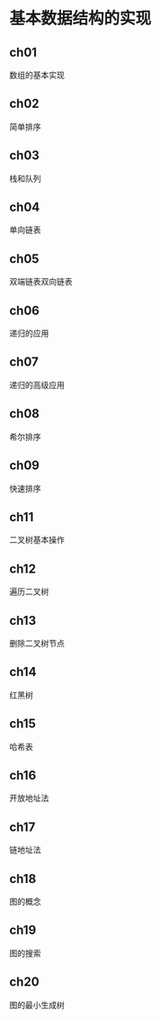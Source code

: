 基本数据结构的实现=====ch01-------数组的基本实现<br/>ch02-------简单排序<br/>ch03-------栈和队列<br/>ch04-------单向链表<br/>ch05-------双端链表双向链表<br/>ch06-------递归的应用<br/>ch07-------递归的高级应用<br/>ch08-------希尔排序<br/>ch09-------快速排序<br/>ch11-------二叉树基本操作<br/>ch12-------遍历二叉树<br/>ch13-------删除二叉树节点<br/>ch14-------红黑树<br/>ch15-------哈希表<br/>ch16-------开放地址法<br/>ch17-------链地址法<br/>ch18-------图的概念<br/>ch19------- 图的搜索<br/>ch20-------图的最小生成树<br/>